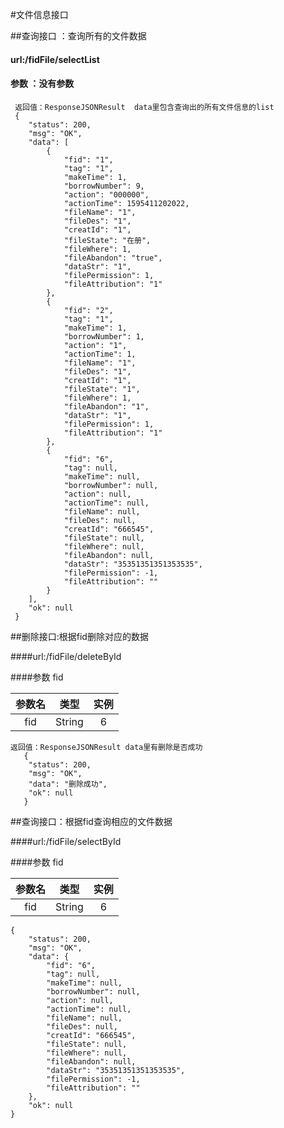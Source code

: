 #文件信息接口

##查询接口 ：查询所有的文件数据

#### url:/fidFile/selectList

#### 参数 ：没有参数
     返回值：ResponseJSONResult  data里包含查询出的所有文件信息的list
     {
     	"status": 200,
     	"msg": "OK",
     	"data": [
     		{
     			"fid": "1",
     			"tag": "1",
     			"makeTime": 1,
     			"borrowNumber": 9,
     			"action": "000000",
     			"actionTime": 1595411202022,
     			"fileName": "1",
     			"fileDes": "1",
     			"creatId": "1",
     			"fileState": "在册",
     			"fileWhere": 1,
     			"fileAbandon": "true",
     			"dataStr": "1",
     			"filePermission": 1,
     			"fileAttribution": "1"
     		},
     		{
     			"fid": "2",
     			"tag": "1",
     			"makeTime": 1,
     			"borrowNumber": 1,
     			"action": "1",
     			"actionTime": 1,
     			"fileName": "1",
     			"fileDes": "1",
     			"creatId": "1",
     			"fileState": "1",
     			"fileWhere": 1,
     			"fileAbandon": "1",
     			"dataStr": "1",
     			"filePermission": 1,
     			"fileAttribution": "1"
     		},
     		{
     			"fid": "6",
     			"tag": null,
     			"makeTime": null,
     			"borrowNumber": null,
     			"action": null,
     			"actionTime": null,
     			"fileName": null,
     			"fileDes": null,
     			"creatId": "666545",
     			"fileState": null,
     			"fileWhere": null,
     			"fileAbandon": null,
     			"dataStr": "35351351351353535",
     			"filePermission": -1,
     			"fileAttribution": ""
     		}
     	],
     	"ok": null
     }
     
     
     
 ##删除接口:根据fid删除对应的数据
        
 ####url:/fidFile/deleteById
 
 ####参数 fid

| 参数名        | 类型    |  实例  |
| :--------:   | -----  | :----: |
|   fid     |  String    | 6   |
    
    返回值：ResponseJSONResult data里有删除是否成功
       {
        "status": 200,
        "msg": "OK",
        "data": "删除成功",
        "ok": null
       }
       
##查询接口：根据fid查询相应的文件数据

####url:/fidFile/selectById

####参数 fid

| 参数名        | 类型    |  实例  |
| :--------:   | -----  | :----: |
|   fid     |  String    | 6   |

    {
        "status": 200,
        "msg": "OK",
        "data": {
            "fid": "6",
            "tag": null,
            "makeTime": null,
            "borrowNumber": null,
            "action": null,
            "actionTime": null,
            "fileName": null,
            "fileDes": null,
            "creatId": "666545",
            "fileState": null,
            "fileWhere": null,
            "fileAbandon": null,
            "dataStr": "35351351351353535",
            "filePermission": -1,
            "fileAttribution": ""
        },
        "ok": null
    }
